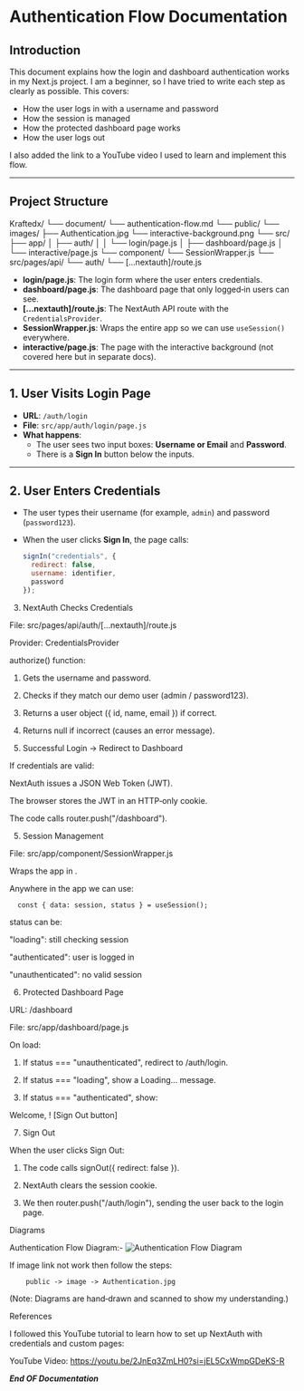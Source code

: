 # Authentication Flow Documentation

## Introduction

This document explains how the login and dashboard authentication works in my Next.js project. I am a beginner, so I have tried to write each step as clearly as possible. This covers:

- How the user logs in with a username and password
- How the session is managed
- How the protected dashboard page works
- How the user logs out

I also added the link to a YouTube video I used to learn and implement this flow.

---

## Project Structure

Kraftedx/ └── document/ └── authentication-flow.md └── public/ └── images/ ├── Authentication.jpg └── interactive-background.png └── src/ ├── app/ │ ├── auth/ │ │ └── login/page.js │ ├── dashboard/page.js │ └── interactive/page.js └── component/ └── SessionWrapper.js └── src/pages/api/ └── auth/ └── [...nextauth]/route.js



- **login/page.js**: The login form where the user enters credentials.  
- **dashboard/page.js**: The dashboard page that only logged‑in users can see.  
- **[...nextauth]/route.js**: The NextAuth API route with the `CredentialsProvider`.  
- **SessionWrapper.js**: Wraps the entire app so we can use `useSession()` everywhere.  
- **interactive/page.js**: The page with the interactive background (not covered here but in separate docs).

---

## 1. User Visits Login Page

- **URL**: `/auth/login`  
- **File**: `src/app/auth/login/page.js`  
- **What happens**:  
  - The user sees two input boxes: **Username or Email** and **Password**.  
  - There is a **Sign In** button below the inputs.

---

## 2. User Enters Credentials

- The user types their username (for example, `admin`) and password (`password123`).  
- When the user clicks **Sign In**, the page calls:

  ```js
  signIn("credentials", {
    redirect: false,
    username: identifier,
    password
  });

3. NextAuth Checks Credentials

File: src/pages/api/auth/[...nextauth]/route.js

Provider: CredentialsProvider

authorize() function:

  1. Gets the username and password.

  2. Checks if they match our demo user (admin / password123).

  3. Returns a user object ({ id, name, email }) if correct.

  4. Returns null if incorrect (causes an error message).

4. Successful Login → Redirect to Dashboard

If credentials are valid:

   NextAuth issues a JSON Web Token (JWT).

   The browser stores the JWT in an HTTP‑only cookie.

   The code calls router.push("/dashboard").

5. Session Management

File: src/app/component/SessionWrapper.js

Wraps the app in <SessionProvider>.

Anywhere in the app we can use:

      const { data: session, status } = useSession();

status can be:

"loading": still checking session

"authenticated": user is logged in

"unauthenticated": no valid session

6. Protected Dashboard Page

URL: /dashboard

File: src/app/dashboard/page.js

On load:

  1. If status === "unauthenticated", redirect to /auth/login.

  2. If status === "loading", show a Loading… message.

  3. If status === "authenticated", show:


   Welcome, <user name or email>!
   [Sign Out button]

7. Sign Out

When the user clicks Sign Out:

  1. The code calls signOut({ redirect: false }).

  2. NextAuth clears the session cookie.

  3. We then router.push("/auth/login"), sending the user back to the login page.


Diagrams

Authentication Flow Diagram:- ![Authentication Flow Diagram](/image/Authentication.jpg)

If image link not work then follow the steps:

        public -> image -> Authentication.jpg


(Note: Diagrams are hand‑drawn and scanned to show my understanding.)

References

I followed this YouTube tutorial to learn how to set up NextAuth with credentials and custom pages:

YouTube Video: https://youtu.be/2JnEq3ZmLH0?si=jEL5CxWmpGDeKS-R



***End OF Documentation***
